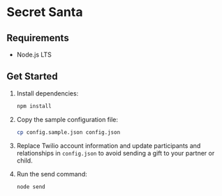 # Secret Santa

## Requirements
- Node.js LTS

## Get Started

1. Install dependencies:
    ```sh
    npm install
    ```

2. Copy the sample configuration file:
    ```sh
    cp config.sample.json config.json
    ```

3. Replace Twilio account information and update participants and relationships in `config.json` to avoid sending a gift to your partner or child.

4. Run the send command:
    ```sh
    node send
    ```